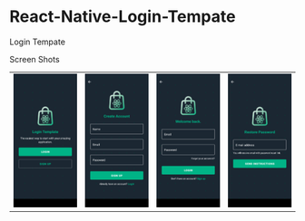 # React-Native-Login-Tempate
  Login  Tempate
  
 Screen Shots
 
<div>
<table>
  <tr>
    <td>
      <img src='images/Screenshot_20220801-161146.png' />
    </td>
    <td>
      <img src='images/Screenshot_20220801-161203.png' />
    </td>
    <td>
      <img src='images/Screenshot_20220801-161224.png' />
    </td>
    <td>
      <img src='images/Screenshot_20220801-161241.png' />
    </td> 
  </tr>
<table>
</div>
